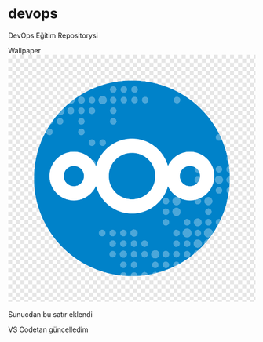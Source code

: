 # devops

DevOps Eğitim Repositorysi

Wallpaper
![Nextcloud Logo](nextcloud.png)

Sunucdan bu satır eklendi

VS Codetan güncelledim
